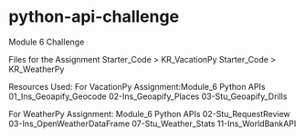 # python-api-challenge
Module 6 Challenge

Files for the Assignment
Starter_Code > KR_VacationPy
Starter_Code > KR_WeatherPy

Resources Used:
For VacationPy Assignment:Module_6 Python APIs
01_Ins_Geoapify_Geocode
02-Ins_Geoapify_Places
03-Stu_Geoapify_Drills

For WeatherPy Assignment: Module_6 Python APIs
02-Stu_RequestReview
03-Ins_OpenWeatherDataFrame
07-Stu_Weather_Stats
11-Ins_WorldBankAPI